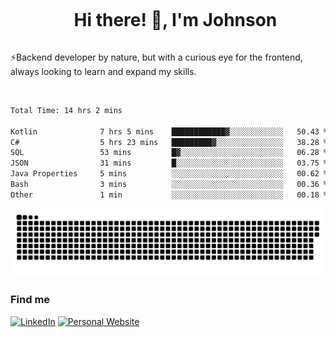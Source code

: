 <div id="user-content-toc">
  <ul align="center">
    <summary><h1 style="display: inline-block">Hi there! 👋, I'm Johnson</h1></summary>
  </ul>
</div>

⚡Backend developer by nature, but with a curious eye for the frontend, always looking to learn and expand my skills.

<br>


<!--START_SECTION:waka-->

```txt
Total Time: 14 hrs 2 mins

Kotlin              7 hrs 5 mins    ████████████▓░░░░░░░░░░░░   50.43 %
C#                  5 hrs 23 mins   █████████▓░░░░░░░░░░░░░░░   38.28 %
SQL                 53 mins         █▓░░░░░░░░░░░░░░░░░░░░░░░   06.28 %
JSON                31 mins         █░░░░░░░░░░░░░░░░░░░░░░░░   03.75 %
Java Properties     5 mins          ░░░░░░░░░░░░░░░░░░░░░░░░░   00.62 %
Bash                3 mins          ░░░░░░░░░░░░░░░░░░░░░░░░░   00.36 %
Other               1 min           ░░░░░░░░░░░░░░░░░░░░░░░░░   00.18 %
```

<!--END_SECTION:waka-->

<picture>
  <source  srcset="https://github.com/joshwambere/joshwambere/blob/output/github-contribution-grid-snake-dark.svg?palette=github-dark">
  <source  srcset="https://github.com/joshwambere/joshwambere/blob/output/github-contribution-grid-snake.svg">
  <img alt="github contribution grid snake animation" src="https://github.com/joshwambere/joshwambere/blob/output/github-contribution-grid-snake.svg">
</picture>

### Find me
<a href="https://www.linkedin.com/in/dusabe-johnson" target="_blank"><img src="https://img.shields.io/badge/LinkedIn-%230077B5.svg?&style=flat&logo=linkedin&logoColor=white" alt="LinkedIn"></a>
‎‎ [![Personal Website](https://img.shields.io/badge/visit-Johnsonis.me-blue)](https://johnsonis.me/)
